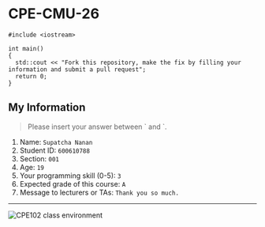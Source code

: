 # CPE-CMU-26
>
```
#include <iostream>

int main()
{
  std::cout << "Fork this repository, make the fix by filling your information and submit a pull request";
  return 0;
}
```

## My Information
> Please insert your answer between \` and \`.

1. Name: `Supatcha Nanan `
2. Student ID: `600610788`
3. Section: `001`
4. Age: `19`
5. Your programming skill (0-5): `3`
6. Expected grade of this course: `A`
7. Message to lecturers or TAs: `Thank you so much.`

---
![CPE102 class environment](https://github.com/tmwatchanan/CPE-CMU-26/raw/master/cpe102_class_envi.jpg)
